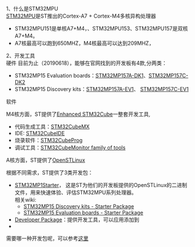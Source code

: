 1、什么是STM32MPU             
    [STM32MPU](https://www.st.com/en/microcontrollers-microprocessors/stm32-arm-cortex-mpus.html#overview)是ST推出的Cortex-A7 + Cortex-M4多核异构处理器             

* STM32MPU151是单核A7+M4，、STM32MPU153、STM32MPU157是双核A7+M4。             
* A7核最高可以跑到650MHZ，M4核最高可以达到209MHZ，

2、开发工具        
硬件
目前为止（20190618），能够在官网找到的开发板有4款,分两类：
* STM32MP15 Evaluation boards：[STM32MP157A-DK1](https://www.st.com/content/st_com/en/products/evaluation-tools/product-evaluation-tools/mcu-mpu-eval-tools/stm32-mcu-mpu-eval-tools/stm32-discovery-kits/stm32mp157a-dk1.html)、[STM32MP157C-DK2](https://www.st.com/content/st_com/en/products/evaluation-tools/product-evaluation-tools/mcu-mpu-eval-tools/stm32-mcu-mpu-eval-tools/stm32-discovery-kits/stm32mp157c-dk2.html)
* STM32MP15 Discovery kits：[STM32MP157A-EV1](https://www.st.com/content/st_com/en/products/evaluation-tools/product-evaluation-tools/mcu-mpu-eval-tools/stm32-mcu-mpu-eval-tools/stm32-eval-boards/stm32mp157a-ev1.html)、  [STM32MP157C-EV1](https://www.st.com/content/st_com/en/products/evaluation-tools/product-evaluation-tools/mcu-mpu-eval-tools/stm32-mcu-mpu-eval-tools/stm32-eval-boards/stm32mp157c-ev1.html)

软件

M4核方面，ST提供了[Enhanced STM32Cube](https://www.st.com/content/st_com/en/stm32cube-ecosystem.html)一整套开发工具,

* 代码生成工具：[STM32CubeMX](https://www.st.com/en/development-tools/stm32cubemx.html)
* IDE: [STM32CubeIDE](https://www.st.com/en/development-tools/stm32cubeide.html)
* 烧录软件：[STM32CubeProg](https://www.st.com/en/development-tools/stm32cubeprog.html)
* 调试工具：[STM32CubeMonitor family of tools](https://www.st.com/content/st_com/en/stm32cube-ecosystem.html#DataTables_Table_0)

A核方面，ST提供了[OpenSTLinux](https://www.st.com/en/embedded-software/stm32-mpu-openstlinux-distribution.html#overview)

根据不同需求，ST提供了3类开发包：               
* [STM32MP1Starter](https://www.st.com/content/st_com/en/products/embedded-software/mcu-mpu-embedded-software/stm32-embedded-software/stm32-mpu-openstlinux-distribution/stm32mp1starter.html#overview)，
这是ST为他们的开发板提供的OpenSTLinux的二进制文件，用来快速体验、评估STM32MPU系列处理器。              
相关wiki:
    * [STM32MP15 Discovery kits - Starter Package](https://wiki.st.com/stm32mpu/wiki/STM32MP15_Discovery_kits_-_Starter_Package)
    * [STM32MP15 Evaluation boards - Starter Package](https://wiki.st.com/stm32mpu/wiki/STM32MP15_Discovery_kits_-_Starter_Package)
* [Developer Package]()：提供开发工具，可以应用添加到
* []()

需要哪一种开发包呢，可以参考[这里](https://wiki.st.com/stm32mpu/wiki/Which_Package_better_suits_your_needs)